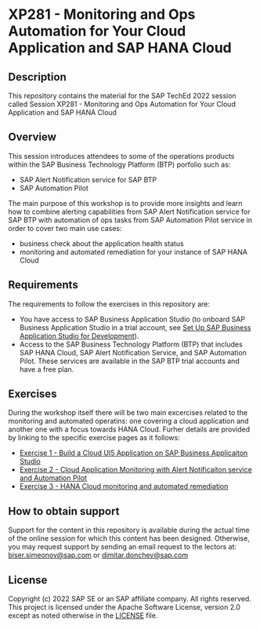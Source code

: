 # XP281 - Monitoring and Ops Automation for Your Cloud Application and SAP HANA Cloud

## Description

This repository contains the material for the SAP TechEd 2022 session called Session XP281 - Monitoring and Ops Automation for Your Cloud Application and SAP HANA Cloud 

## Overview

This session introduces attendees to some of the operations products within the SAP Business Technology Platform (BTP) porfolio such as: 
- SAP Alert Notification service for SAP BTP 
- SAP Automation Pilot 

The main purpose of this workshop is to provide more insights and learn how to combine alerting capabilities from SAP Alert Notification service for SAP BTP with automation of ops tasks from SAP Automation Pilot service in order to cover two main use cases: 
- business check about the application health status 
- monitoring and automated remediation for your instance of SAP HANA Cloud

## Requirements

The requirements to follow the exercises in this repository are: 
- You have access to SAP Business Application Studio (to onboard SAP Business Application Studio in a trial account, see [Set Up SAP Business Application Studio for Development](https://developers.sap.com/tutorials/appstudio-onboarding.html)).
- Access to the SAP Business Technology Platform (BTP) that includes SAP HANA Cloud, SAP Alert Notification Service, and SAP Automation Pilot. These services are available in the SAP BTP trial accounts and have a free plan.

## Exercises

During the workshop itself there will be two main excercises related to the monitoring and automated operatins: one covering a cloud application and another one with a focus towards HANA Cloud. Furher details are provided by linking to the specific exercise pages as it follows:

- [Exercise 1 - Build a Cloud UI5 Application on SAP Business Applicaiton Studio](exercises/0/)
- [Exercise 2 - Cloud Application Monitoring with Alert Notificaiton service and Automation Pilot](exercises/1/)
- [Exercise 3 - HANA Cloud monitoring and automated remediation](exercises/2/)

## How to obtain support

Support for the content in this repository is available during the actual time of the online session for which this content has been designed. Otherwise, you may request support by sending an email request to the lectors at: biser.simeonov@sap.com or dimitar.donchev@sap.com

## License
Copyright (c) 2022 SAP SE or an SAP affiliate company. All rights reserved. This project is licensed under the Apache Software License, version 2.0 except as noted otherwise in the [LICENSE](LICENSES/Apache-2.0.txt) file.
